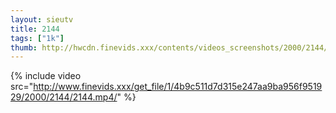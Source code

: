 ```yaml
--- 
layout: sieutv
title: 2144
tags: ["1k"]
thumb: http://hwcdn.finevids.xxx/contents/videos_screenshots/2000/2144/preview.mp4.jpg
---
```

{% include video src="http://www.finevids.xxx/get_file/1/4b9c511d7d315e247aa9ba956f951929/2000/2144/2144.mp4/" %} 

